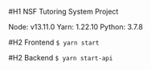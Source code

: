 #H1 NSF Tutoring System Project 

Node: v13.11.0
Yarn: 1.22.10
Python: 3.7.8

#H2 Frontend
`$ yarn start`

#H2 Backend
`$ yarn start-api`